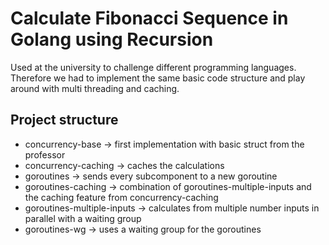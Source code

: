 # Calculate Fibonacci Sequence in Golang using Recursion

Used at the university to challenge different programming languages. 
Therefore we had to implement the same basic code structure and play around with multi threading and caching.

## Project structure

- concurrency-base &rarr; first implementation with basic struct from the professor
- concurrency-caching &rarr; caches the calculations
- goroutines &rarr; sends every subcomponent to a new goroutine
- goroutines-caching &rarr; combination of goroutines-multiple-inputs and the caching feature from concurrency-caching
- goroutines-multiple-inputs &rarr; calculates from multiple number inputs in parallel with a waiting group
- goroutines-wg &rarr; uses a waiting group for the goroutines